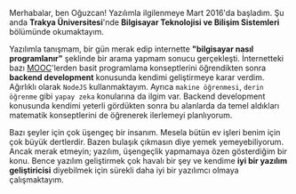 Merhabalar, ben Oğuzcan! Yazılımla ilgilenmeye Mart 2016'da başladım.
Şu anda **Trakya Üniversitesi**'nde **Bilgisayar Teknolojisi ve
Bilişim Sistemleri** bölümünde okumaktayım.

Yazılımla tanışmam, bir gün merak edip internette **"bilgisayar nasıl programlanır"**
şeklinde bir arama yapmam sonucu gerçekleşti. İnternetteki bazı [MOOC]'lerden 
basit programlama konseptlerini öğrendikten sonra **backend 
development** konusunda kendimi geliştirmeye karar verdim. 
Ağırlıklı olarak `NodeJS` kullanmaktayım. Ayrıca `makine öğrenmesi`,
 `derin öğrenme` gibi `yapay zeka` konularına da ilgim var.
Backend development konusunda kendimi yeterli gördükten
sonra bu alanlarda da temel aldıkları matematik konseptlerini de
öğrenerek ilerlemeyi planlıyorum.

Bazı şeyler için çok üşengeç bir insanım. Mesela bütün ev işleri
benim için çok büyük dertlerdir. Bazen bulaşık çıkmasın diye yemek
yemeyebiliyorum. Ancak merak etmeyin; yazılım, üşengeçlik yapmamaya
özen gösterdiğim bir konu. Bence yazılım geliştirmek çok havalı bir
şey ve kendime **iyi bir yazılım geliştiricisi** diyebilmek için sürekli
daha iyi bir yazılımcı olmaya çalışmaktayım.

[MOOC]: http://mooc.org
